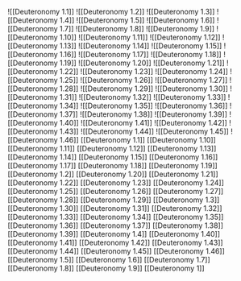 ![[Deuteronomy 1.1]]
![[Deuteronomy 1.2]]
![[Deuteronomy 1.3]]
![[Deuteronomy 1.4]]
![[Deuteronomy 1.5]]
![[Deuteronomy 1.6]]
![[Deuteronomy 1.7]]
![[Deuteronomy 1.8]]
![[Deuteronomy 1.9]]
![[Deuteronomy 1.10]]
![[Deuteronomy 1.11]]
![[Deuteronomy 1.12]]
![[Deuteronomy 1.13]]
![[Deuteronomy 1.14]]
![[Deuteronomy 1.15]]
![[Deuteronomy 1.16]]
![[Deuteronomy 1.17]]
![[Deuteronomy 1.18]]
![[Deuteronomy 1.19]]
![[Deuteronomy 1.20]]
![[Deuteronomy 1.21]]
![[Deuteronomy 1.22]]
![[Deuteronomy 1.23]]
![[Deuteronomy 1.24]]
![[Deuteronomy 1.25]]
![[Deuteronomy 1.26]]
![[Deuteronomy 1.27]]
![[Deuteronomy 1.28]]
![[Deuteronomy 1.29]]
![[Deuteronomy 1.30]]
![[Deuteronomy 1.31]]
![[Deuteronomy 1.32]]
![[Deuteronomy 1.33]]
![[Deuteronomy 1.34]]
![[Deuteronomy 1.35]]
![[Deuteronomy 1.36]]
![[Deuteronomy 1.37]]
![[Deuteronomy 1.38]]
![[Deuteronomy 1.39]]
![[Deuteronomy 1.40]]
![[Deuteronomy 1.41]]
![[Deuteronomy 1.42]]
![[Deuteronomy 1.43]]
![[Deuteronomy 1.44]]
![[Deuteronomy 1.45]]
![[Deuteronomy 1.46]]
[[Deuteronomy 1.1]]
[[Deuteronomy 1.10]]
[[Deuteronomy 1.11]]
[[Deuteronomy 1.12]]
[[Deuteronomy 1.13]]
[[Deuteronomy 1.14]]
[[Deuteronomy 1.15]]
[[Deuteronomy 1.16]]
[[Deuteronomy 1.17]]
[[Deuteronomy 1.18]]
[[Deuteronomy 1.19]]
[[Deuteronomy 1.2]]
[[Deuteronomy 1.20]]
[[Deuteronomy 1.21]]
[[Deuteronomy 1.22]]
[[Deuteronomy 1.23]]
[[Deuteronomy 1.24]]
[[Deuteronomy 1.25]]
[[Deuteronomy 1.26]]
[[Deuteronomy 1.27]]
[[Deuteronomy 1.28]]
[[Deuteronomy 1.29]]
[[Deuteronomy 1.3]]
[[Deuteronomy 1.30]]
[[Deuteronomy 1.31]]
[[Deuteronomy 1.32]]
[[Deuteronomy 1.33]]
[[Deuteronomy 1.34]]
[[Deuteronomy 1.35]]
[[Deuteronomy 1.36]]
[[Deuteronomy 1.37]]
[[Deuteronomy 1.38]]
[[Deuteronomy 1.39]]
[[Deuteronomy 1.4]]
[[Deuteronomy 1.40]]
[[Deuteronomy 1.41]]
[[Deuteronomy 1.42]]
[[Deuteronomy 1.43]]
[[Deuteronomy 1.44]]
[[Deuteronomy 1.45]]
[[Deuteronomy 1.46]]
[[Deuteronomy 1.5]]
[[Deuteronomy 1.6]]
[[Deuteronomy 1.7]]
[[Deuteronomy 1.8]]
[[Deuteronomy 1.9]]
[[Deuteronomy 1]]
